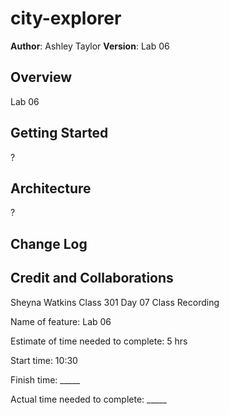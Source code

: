 # city-explorer

**Author**: Ashley Taylor
**Version**: Lab 06

## Overview
Lab 06

## Getting Started
?

## Architecture
?

## Change Log


## Credit and Collaborations

Sheyna Watkins Class 301 Day 07 Class Recording

Name of feature: Lab 06

Estimate of time needed to complete: 5 hrs

Start time: 10:30

Finish time: _____

Actual time needed to complete: _____
